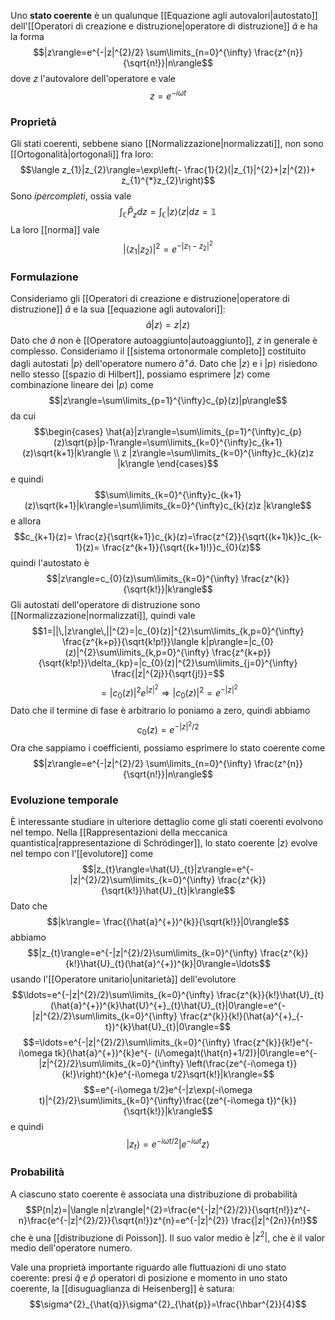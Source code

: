 Uno **stato coerente** è un qualunque [[Equazione agli autovalori|autostato]] dell'[[Operatori di creazione e distruzione|operatore di distruzione]] $\hat{a}$ e ha la forma
$$|z\rangle=e^{-|z|^{2}/2} \sum\limits_{n=0}^{\infty} \frac{z^{n}}{\sqrt{n!}}|n\rangle$$
dove $z$ l'autovalore dell'operatore e vale
$$z=e^{-i\omega t}$$
### Proprietà
Gli stati coerenti, sebbene siano [[Normalizzazione|normalizzati]], non sono [[Ortogonalità|ortogonali]] fra loro:
$$\langle z_{1}|z_{2}\rangle=\exp\left(- \frac{1}{2}(|z_{1}|^{2}+|z|^{2})+ z_{1}^{*}z_{2}\right)$$
Sono *ipercompleti*, ossia vale
$$\int_{\mathbb{C}}\hat{P}_{z}dz=\int_{\mathbb{C}}|z\rangle\langle z|dz=\mathbb{1}$$
La loro [[norma]] vale
$$|\langle z_{1}|z_{2}\rangle|^{2}=e^{-|z_{1}-z_{2}|^{2}}$$
### Formulazione
Consideriamo gli [[Operatori di creazione e distruzione|operatore di distruzione]] $\hat{a}$ e la sua [[equazione agli autovalori]]:
$$\hat{a}|z\rangle=z |z\rangle$$
Dato che $\hat{a}$ non è [[Operatore autoaggiunto|autoaggiunto]], $z$ in generale è complesso. Consideriamo il [[sistema ortonormale completo]] costituito dagli autostati $|p\rangle$ dell'operatore numero $\hat{a}^{+}\hat{a}$. Dato che $|z\rangle$ e i $|p\rangle$ risiedono nello stesso [[spazio di Hilbert]], possiamo esprimere $|z\rangle$ come combinazione lineare dei $|p\rangle$ come
$$|z\rangle=\sum\limits_{p=1}^{\infty}c_{p}(z)|p\rangle$$
da cui
$$\begin{cases}
\hat{a}|z\rangle=\sum\limits_{p=1}^{\infty}c_{p}(z)\sqrt{p}|p-1\rangle=\sum\limits_{k=0}^{\infty}c_{k+1}(z)\sqrt{k+1}|k\rangle \\
z |z\rangle=\sum\limits_{k=0}^{\infty}c_{k}(z)z |k\rangle
\end{cases}$$
e quindi
$$\sum\limits_{k=0}^{\infty}c_{k+1}(z)\sqrt{k+1}|k\rangle=\sum\limits_{k=0}^{\infty}c_{k}(z)z |k\rangle$$
e allora
$$c_{k+1}(z)= \frac{z}{\sqrt{k+1}}c_{k}(z)=\frac{z^{2}}{\sqrt{(k+1)k}}c_{k-1}(z)= \frac{z^{k+1}}{\sqrt{(k+1)!}}c_{0}(z)$$
quindi l'autostato è
$$|z\rangle=c_{0}(z)\sum\limits_{k=0}^{\infty} \frac{z^{k}}{\sqrt{k!}}|k\rangle$$
Gli autostati dell'operatore di distruzione sono [[Normalizzazione|normalizzati]], quindi vale
$$1=||\,|z\rangle\,||^{2}=|c_{0}(z)|^{2}\sum\limits_{k,p=0}^{\infty} \frac{z^{k+p}}{\sqrt{k!p!}}\langle k|p\rangle=|c_{0}(z)|^{2}\sum\limits_{k,p=0}^{\infty} \frac{z^{k+p}}{\sqrt{k!p!}}\delta_{kp}=|c_{0}(z)|^{2}\sum\limits_{j=0}^{\infty} \frac{|z|^{2j}}{\sqrt{j!}}=$$
$$=|c_{0}(z)|^{2}e^{|z|^{2}} \Rightarrow |c_{0}(z)|^{2}=e^{-|z|^{2}}$$
Dato che il termine di fase è arbitrario lo poniamo a zero, quindi abbiamo
$$c_{0}(z)=e^{-|z|^{2}/2}$$
Ora che sappiamo i coefficienti, possiamo esprimere lo stato coerente come
$$|z\rangle=e^{-|z|^{2}/2} \sum\limits_{n=0}^{\infty} \frac{z^{n}}{\sqrt{n!}}|n\rangle$$
### Evoluzione temporale
È interessante studiare in ulteriore dettaglio come gli stati coerenti evolvono nel tempo. Nella [[Rappresentazioni della meccanica quantistica|rappresentazione di Schrödinger]], lo stato coerente $|z\rangle$ evolve nel tempo con l'[[evolutore]] come
$$|z_{t}\rangle=\hat{U}_{t}|z\rangle=e^{-|z|^{2}/2}\sum\limits_{k=0}^{\infty} \frac{z^{k}}{\sqrt{k!}}\hat{U}_{t}|k\rangle$$
Dato che
$$|k\rangle= \frac{(\hat{a}^{+})^{k}}{\sqrt{k!}}|0\rangle$$
abbiamo
$$|z_{t}\rangle=e^{-|z|^{2}/2}\sum\limits_{k=0}^{\infty} \frac{z^{k}}{k!}\hat{U}_{t}(\hat{a}^{+})^{k}|0\rangle=\ldots$$
usando l'[[Operatore unitario|unitarietà]] dell'evolutore
$$\ldots=e^{-|z|^{2}/2}\sum\limits_{k=0}^{\infty} \frac{z^{k}}{k!}\hat{U}_{t}(\hat{a}^{+})^{k}\hat{U}^{+}_{t}\hat{U}_{t}|0\rangle=e^{-|z|^{2}/2}\sum\limits_{k=0}^{\infty} \frac{z^{k}}{k!}(\hat{a}^{+}_{-t})^{k}\hat{U}_{t}|0\rangle=$$
$$=\ldots=e^{-|z|^{2}/2}\sum\limits_{k=0}^{\infty} \frac{z^{k}}{k!}e^{-i\omega tk}(\hat{a}^{+})^{k}e^{- (i/\omega)t(\hat{n}+1/2)}|0\rangle=e^{-|z|^{2}/2}\sum\limits_{k=0}^{\infty} \left(\frac{ze^{-i\omega t}}{k!}\right)^{k}e^{-i\omega t/2}\sqrt{k!}|k\rangle=$$
$$=e^{-i\omega t/2}e^{-|z\exp(-i\omega t)|^{2}/2}\sum\limits_{k=0}^{\infty}\frac{(ze^{-i\omega t})^{k}}{\sqrt{k!}}|k\rangle$$
e quindi
$$|z_{t}\rangle=e^{-i\omega t/2}|e^{-i\omega t}z\rangle$$
### Probabilità
A ciascuno stato coerente è associata una distribuzione di probabilità
$$P(n|z)=|\langle n|z\rangle|^{2}=\frac{e^{-|z|^{2}/2}}{\sqrt{n!}}z^{-n}\frac{e^{-|z|^{2}/2}}{\sqrt{n!}}z^{n}=e^{-|z|^{2}} \frac{|z|^{2n}}{n!}$$
che è una [[distribuzione di Poisson]]. Il suo valor medio è $|z^{2}|$, che è il valor medio dell'operatore numero.

Vale una proprietà importante riguardo alle fluttuazioni di uno stato coerente: presi $\hat{q}$ e $\hat{p}$ operatori di posizione e momento in uno stato coerente, la [[disuguaglianza di Heisenberg]] è satura:
$$\sigma^{2}_{\hat{q}}\sigma^{2}_{\hat{p}}=\frac{\hbar^{2}}{4}$$